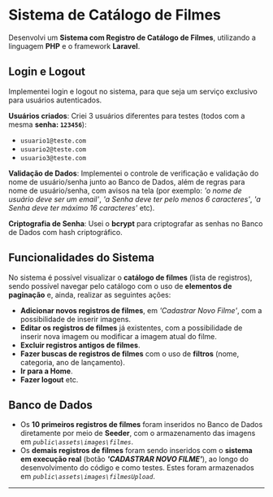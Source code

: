 # Sistema de Catálogo de Filmes

Desenvolvi um **Sistema com Registro de Catálogo de Filmes**, utilizando a linguagem **PHP** e o framework **Laravel**.

## Login e Logout

Implementei login e logout no sistema, para que seja um serviço exclusivo para usuários autenticados.

**Usuários criados**: Criei 3 usuários diferentes para testes (todos com a mesma **senha: `123456`**):
  - `usuario1@teste.com`
  - `usuario2@teste.com`
  - `usuario3@teste.com`
    
**Validação de Dados**: Implementei o controle de verificação e validação do nome de usuário/senha junto ao Banco de Dados, além de regras para nome de usuário/senha, com avisos na tela (por exemplo: _'o nome de usuário deve ser um email'_, _'a Senha deve ter pelo menos 6 caracteres'_, _'a Senha deve ter máximo 16 caracteres'_ etc).
  
**Criptografia de Senha**: Usei o **bcrypt** para criptografar as senhas no Banco de Dados com hash criptográfico.

## Funcionalidades do Sistema

No sistema é possível visualizar o **catálogo de filmes** (lista de registros), sendo possível navegar pelo catálogo com o uso de **elementos de paginação** e, ainda, realizar as seguintes ações:

- **Adicionar novos registros de filmes**, em *'Cadastrar Novo Filme'*, com a possibilidade de inserir imagens.
- **Editar os registros de filmes** já existentes, com a possibilidade de inserir nova imagem ou modificar a imagem atual do filme.
- **Excluir registros antigos de filmes**.
- **Fazer buscas de registros de filmes** com o uso de **filtros** (nome, categoria, ano de lançamento).
- **Ir para a Home**.
- **Fazer logout** etc.

## Banco de Dados

- Os **10 primeiros registros de filmes** foram inseridos no Banco de Dados diretamente por meio de **Seeder**, com o armazenamento das imagens em _`public\assets\images\filmes`_.
- Os **demais registros de filmes** foram sendo inseridos com o **sistema em execução real** (botão **_'CADASTRAR NOVO FILME'_**), ao longo do desenvolvimento do código e como testes. Estes foram armazenados em _`public\assets\images\filmesUpload`_.

---
